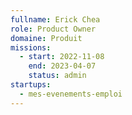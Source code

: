 ```yaml
---
fullname: Erick Chea
role: Product Owner
domaine: Produit
missions:
  - start: 2022-11-08
    end: 2023-04-07
    status: admin
startups:
  - mes-evenements-emploi
---
```


